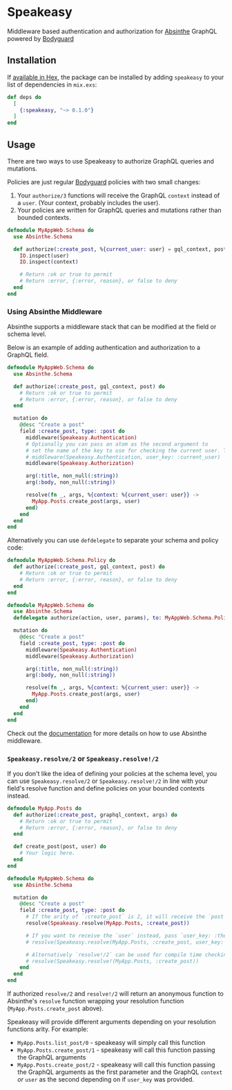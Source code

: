 # Speakeasy

Middleware based authentication and authorization for [Absinthe](https://hexdocs.pm/absinthe) GraphQL powered by [Bodyguard](https://hexdocs.pm/bodyguard)

## Installation

If [available in Hex](https://hex.pm/docs/publish), the package can be installed
by adding `speakeasy` to your list of dependencies in `mix.exs`:

```elixir
def deps do
  [
    {:speakeasy, "~> 0.1.0"}
  ]
end
```

## Usage

There are two ways to use Speakeasy to authorize GraphQL queries and mutations.

Policies are just regular [Bodyguard](https://github.com/schrockwell/bodyguard) policies with two small changes:

1.  Your `authorize/3` functions will receive the GraphQL `context` instead of a `user`. (Your context, probably includes the user).
2.  Your policies are written for GraphQL queries and mutations rather than bounded contexts.

```elixir
defmodule MyAppWeb.Schema do
  use Absinthe.Schema

  def authorize(:create_post, %{current_user: user} = gql_context, post) do
    IO.inspect(user)
    IO.inspect(context)

    # Return :ok or true to permit
    # Return :error, {:error, reason}, or false to deny
  end
end
```

### Using Absinthe Middleware

Absinthe supports a middleware stack that can be modified at the field or schema level.

Below is an example of adding authentication and authorization to a GraphQL field.

```elixir
defmodule MyAppWeb.Schema do
  use Absinthe.Schema

  def authorize(:create_post, gql_context, post) do
    # Return :ok or true to permit
    # Return :error, {:error, reason}, or false to deny
  end

  mutation do
    @desc "Create a post"
    field :create_post, type: :post do
      middleware(Speakeasy.Authentication)
      # Optionally you can pass an atom as the second argument to
      # set the name of the key to use for checking the current user. The default is `:current_user`
      # middleware(Speakeasy.Authentication, user_key: :current_user)
      middleware(Speakeasy.Authorization)

      arg(:title, non_null(:string))
      arg(:body, non_null(:string))

      resolve(fn _, args, %{context: %{current_user: user}} ->
        MyApp.Posts.create_post(args, user)
      end)
    end
  end
end
```

Alternatively you can use `defdelegate` to separate your schema and policy code:

```elixir
defmodule MyAppWeb.Schema.Policy do
  def authorize(:create_post, gql_context, post) do
    # Return :ok or true to permit
    # Return :error, {:error, reason}, or false to deny
  end
end

defmodule MyAppWeb.Schema do
  use Absinthe.Schema
  defdelegate authorize(action, user, params), to: MyAppWeb.Schema.Policy

  mutation do
    @desc "Create a post"
    field :create_post, type: :post do
      middleware(Speakeasy.Authentication)
      middleware(Speakeasy.Authorization)

      arg(:title, non_null(:string))
      arg(:body, non_null(:string))

      resolve(fn _, args, %{context: %{current_user: user}} ->
        MyApp.Posts.create_post(args, user)
      end)
    end
  end
end
```

Check out the [documentation](https://hexdocs.pm/absinthe/Absinthe.Middleware.html) for more details on how to use Absinthe middleware.

### `Speakeasy.resolve/2` or `Speakeasy.resolve!/2`

If you don't like the idea of defining your policies at the schema level, you can use `Speakeasy.resolve/2` or `Speakeasy.resolve!/2` in line with your field's resolve function and define policies on your bounded contexts instead.

```elixir
defmodule MyApp.Posts do
  def authorize(:create_post, graphql_context, args) do
    # Return :ok or true to permit
    # Return :error, {:error, reason}, or false to deny
  end

  def create_post(post, user) do
    # Your logic here.
  end
end

defmodule MyAppWeb.Schema do
  use Absinthe.Schema

  mutation do
    @desc "Create a post"
    field :create_post, type: :post do
      # If the arity of `:create_post` is 2, it will receive the `post` arguments and the graphql `context`
      resolve(Speakeasy.resolve(MyApp.Posts, :create_post))

      # If you want to receive the `user` instead, pass `user_key: :the_key_you_stored_your_user_under`
      # resolve(Speakeasy.resolve(MyApp.Posts, :create_post, user_key: :current_user))

      # Alternatively `resolve!/2` can be used for compile time checking that your resolution function supports the correct arity. It also accepts `:user_key`
      # resolve(Speakeasy.resolve!(MyApp.Posts, :create_post))
    end
  end
end
```

If authorized `resolve/2` and `resolve!/2` will return an anonymous function to Absinthe's `resolve` function wrapping your resolution function (`MyApp.Posts.create_post` above).

Speakeasy will provide different arguments depending on your resolution functions arity. For example:

- `MyApp.Posts.list_post/0` - speakeasy will simply call this function
- `MyApp.Posts.create_post/1` - speakeasy will call this function passing the GraphQL arguments
- `MyApp.Posts.create_post/2` - speakeasy will call this function passing the GraphQL arguments as the first parameter and the GraphQL `context` _or_ `user` as the second depending on if `user_key` was provided.
